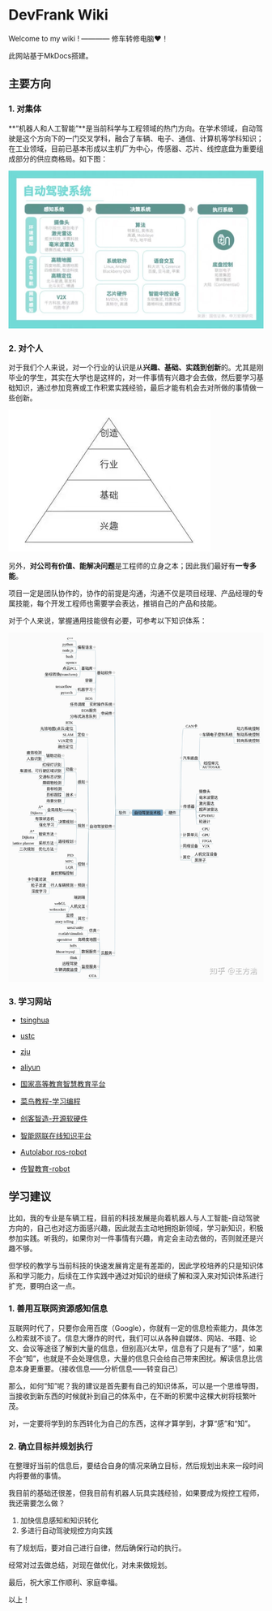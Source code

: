# DevFrank Wiki

Welcome to my wiki ! ———— 修车转修电脑❤！

<!-- <iframe frameborder="no" border="0" marginwidth="0" marginheight="0" width=330 height=86 src="//music.163.com/outchain/player?type=2&id=488249475&auto=1&height=66"></iframe> -->

此网站基于MkDocs搭建。

## 主要方向

### 1. 对集体

**“机器人和人工智能”**是当前科学与工程领域的热门方向。在学术领域，自动驾驶是这个方向下的一门交叉学科，融合了车辆、电子、通信、计算机等学科知识；在工业领域，目前已基本形成以主机厂为中心，传感器、芯片、线控底盘为重要组成部分的供应商格局。如下图：

![](images/intro/1.jpg)

### 2. 对个人

对于我们个人来说，对一个行业的认识是从**兴趣、基础、实践到创新**的。尤其是刚毕业的学生，其实在大学也是这样的，对一件事情有兴趣才会去做，然后要学习基础知识，通过参加竞赛或工作积累实践经验，最后才能有机会去对所做的事情做一些创新。

![](images/intro/2.jpg)

另外，**对公司有价值、能解决问题**是工程师的立身之本；因此我们最好有**一专多能**。

项目一定是团队协作的，协作的前提是沟通，沟通不仅是项目经理、产品经理的专属技能，每个开发工程师也需要学会表达，推销自己的产品和技能。

对于个人来说，掌握通用技能很有必要，可参考以下知识体系：

![](images/intro/3.jpg)

### 3. 学习网站

- [tsinghua](https://mirrors.tuna.tsinghua.edu.cn/)
- [ustc](http://mirrors.ustc.edu.cn/)
- [zju](http://mirrors.zju.edu.cn/)
- [aliyun](http://mirrors.aliyun.com/)

- [国家高等教育智慧教育平台](https://higher.smartedu.cn/)
- [菜鸟教程-学习编程](https://www.runoob.com/)
- [创客智造-开源软硬件](https://www.ncnynl.com/)
- [智能网联在线知识平台](https://www.cae-edu.com/)
- [Autolabor ros-robot](http://www.autolabor.com.cn/book/ROSTutorials/)
- [传智教育-robot](https://robot.czxy.com/docs/)

## 学习建议

比如，我的专业是车辆工程，目前的科技发展是向着机器人与人工智能-自动驾驶方向的，自己也对这方面感兴趣，因此就去主动地拥抱新领域，学习新知识，积极参加实践。听我的，如果你对一件事情有兴趣，肯定会主动去做的，否则就还是兴趣不够。

但学校的教学与当前科技的快速发展肯定是有差距的，因此学校培养的只是知识体系和学习能力，后续在工作实践中通过对知识的继续了解和深入来对知识体系进行扩充，要明白这一点。

### 1. 善用互联网资源感知信息

互联网时代了，只要你会用百度（Google），你就有一定的信息检索能力，具体怎么检索就不谈了。信息大爆炸的时代，我们可以从各种自媒体、网站、书籍、论文、会议等途径了解到大量的信息，但别高兴太早，信息有了只是有了“感”，如果不会“知”，也就是不会处理信息，大量的信息只会给自己带来困扰。解读信息比信息本身更重要。（接收信息——分析信息——转变自己） 

那么，如何“知”呢？我的建议是首先要有自己的知识体系，可以是一个思维导图，当接收到新东西的时候就补到自己的体系中，在不断的积累中这棵大树将枝繁叶茂。

对，一定要将学到的东西转化为自己的东西，这样才算学到，才算“感”和“知”。

### 2. 确立目标并规划执行

在整理好当前的信息后，要结合自身的情况来确立目标，然后规划出未来一段时间内将要做的事情。

我目前的基础还很差，但我目前有机器人玩具实践经验，如果要成为规控工程师，我还需要怎么做？

1. 加快信息感知和知识转化
2. 多进行自动驾驶规控方向实践

有了规划后，要对自己进行自律，然后确保行动的执行。

经常对过去做总结，对现在做优化，对未来做规划。

最后，祝大家工作顺利、家庭幸福。

以上！
